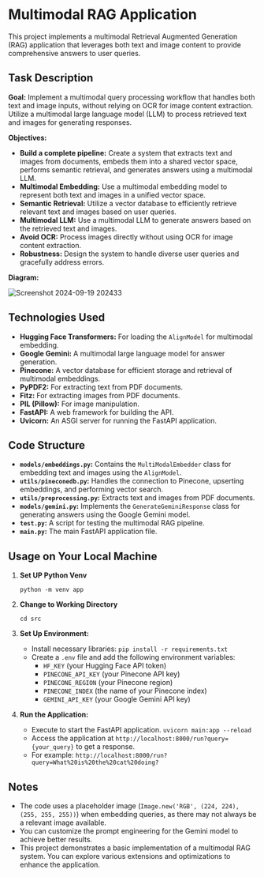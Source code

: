 # Multimodal RAG Application

This project implements a multimodal Retrieval Augmented Generation (RAG) application that leverages both text and image content to provide comprehensive answers to user queries.

## Task Description

**Goal:**
Implement a multimodal query processing workflow that handles both text and image inputs, without relying on OCR for image content extraction.  Utilize a multimodal large language model (LLM) to process retrieved text and images for generating responses.

**Objectives:**

- **Build a complete pipeline:**  Create a system that extracts text and images from documents, embeds them into a shared vector space, performs semantic retrieval, and generates answers using a multimodal LLM.
- **Multimodal Embedding:**  Use a multimodal embedding model to represent both text and images in a unified vector space.
- **Semantic Retrieval:**  Utilize a vector database to efficiently retrieve relevant text and images based on user queries.
- **Multimodal LLM:**  Use a multimodal LLM to generate answers based on the retrieved text and images.
- **Avoid OCR:**  Process images directly without using OCR for image content extraction.
- **Robustness:**  Design the system to handle diverse user queries and gracefully address errors.

**Diagram:**


![Screenshot 2024-09-19 202433](https://github.com/user-attachments/assets/0637d649-8420-4cd7-9307-75b121b4985d)

## Technologies Used

- **Hugging Face Transformers:**  For loading the `AlignModel` for multimodal embedding.
- **Google Gemini:** A multimodal large language model for answer generation.
- **Pinecone:** A vector database for efficient storage and retrieval of multimodal embeddings.
- **PyPDF2:** For extracting text from PDF documents.
- **Fitz:** For extracting images from PDF documents.
- **PIL (Pillow):** For image manipulation.
- **FastAPI:** A web framework for building the API.
- **Uvicorn:** An ASGI server for running the FastAPI application.

## Code Structure

- **`models/embeddings.py`:** Contains the `MultiModalEmbedder` class for embedding text and images using the `AlignModel`.
- **`utils/pineconedb.py`:** Handles the connection to Pinecone, upserting embeddings, and performing vector search.
- **`utils/preprocessing.py`:** Extracts text and images from PDF documents.
- **`models/gemini.py`:** Implements the `GenerateGeminiResponse` class for generating answers using the Google Gemini model.
- **`test.py`:** A script for testing the multimodal RAG pipeline.
- **`main.py`:** The main FastAPI application file.

## Usage on Your Local Machine
1. **Set UP Python Venv**
   ```
   python -m venv app
   ```
2. **Change to Working Directory**
   ```
   cd src
   ```

3. **Set Up Environment:**
   - Install necessary libraries:
     ```pip install -r requirements.txt```
   - Create a ```.env``` file and add the following environment variables:
     - ```HF_KEY``` (your Hugging Face API token)
     - ```PINECONE_API_KEY``` (your Pinecone API key)
     - ```PINECONE_REGION``` (your Pinecone region)
     - ```PINECONE_INDEX``` (the name of your Pinecone index)
     - ```GEMINI_API_KEY``` (your Google Gemini API key)

4. **Run the Application:**
   - Execute to start the FastAPI application.
     ```uvicorn main:app --reload``` 
   - Access the application at `http://localhost:8000/run?query={your_query}` to get a response.
   - For example: `http://localhost:8000/run?query=What%20is%20the%20cat%20doing?`

## Notes

- The code uses a placeholder image (`Image.new('RGB', (224, 224), (255, 255, 255))`) when embedding queries, as there may not always be a relevant image available.
- You can customize the prompt engineering for the Gemini model to achieve better results.
- This project demonstrates a basic implementation of a multimodal RAG system.  You can explore various extensions and optimizations to enhance the application.
